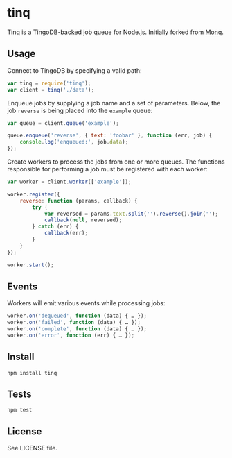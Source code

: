 tinq
====

Tinq is a TingoDB-backed job queue for Node.js. Initially forked from [Monq](https://github.com/scttnlsn/monq).

Usage
-----

Connect to TingoDB by specifying a valid path:

```javascript
var tinq = require('tinq');
var client = tinq('./data');
```
    
Enqueue jobs by supplying a job name and a set of parameters.  Below, the job `reverse` is being placed into the `example` queue:

```javascript
var queue = client.queue('example');

queue.enqueue('reverse', { text: 'foobar' }, function (err, job) {
    console.log('enqueued:', job.data);
});
```

Create workers to process the jobs from one or more queues.  The functions responsible for performing a job must be registered with each worker:

```javascript
var worker = client.worker(['example']);

worker.register({
    reverse: function (params, callback) {
        try {
            var reversed = params.text.split('').reverse().join('');
            callback(null, reversed);
        } catch (err) {
            callback(err);
        }
    }
});

worker.start();
```

Events
------
    
Workers will emit various events while processing jobs:

```javascript
worker.on('dequeued', function (data) { … });
worker.on('failed', function (data) { … });
worker.on('complete', function (data) { … });
worker.on('error', function (err) { … });
```
    
Install
-------

    npm install tinq
    
Tests
-----

    npm test

License
-----

See LICENSE file.